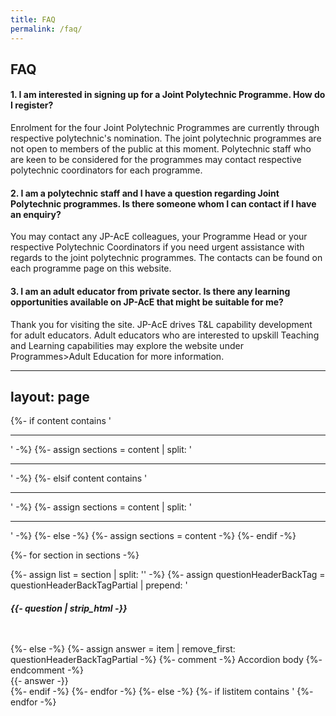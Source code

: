 ```yaml
---
title: FAQ
permalink: /faq/
---
```

## FAQ

#### 1. I am interested in signing up for a Joint Polytechnic Programme. How do I register? 

Enrolment for the four Joint Polytechnic Programmes are currently through respective polytechnic's nomination. The joint polytechnic programmes are not open to members of the public at this moment. Polytechnic staff who are keen to be considered for the programmes may contact respective polytechnic coordinators for each programme. 

#### 2. I am a polytechnic staff and I have a question regarding Joint Polytechnic programmes. Is there someone whom I can contact if I have an enquiry? 

You may contact any JP-AcE colleagues, your Programme Head or your respective Polytechnic Coordinators if you need urgent assistance with regards to the joint polytechnic programmes. The contacts can be found on each programme page on this website.



#### 3. I am an adult educator from private sector. Is there any learning opportunities available on JP-AcE that might be suitable for me?

Thank you for visiting the site. JP-AcE drives T&L capability development for adult educators. Adult educators who are interested to upskill Teaching and Learning capabilities may explore the website under Programmes>Adult Education for more information.

---
layout: page
---

{%- if content contains '<hr />' -%}
	{%- assign sections = content | split: '<hr />' -%}
{%- elsif content contains '<hr/>' -%}
	{%- assign sections = content | split: '<hr/>' -%}
{%- else -%}
	{%- assign sections = content -%}
{%- endif -%}

{%- for section in sections -%}
<div style="margin-bottom: 3rem;">
	{%- assign list = section | split: '<h' -%}
	{%- for listitem in list -%}
		{%- if listitem contains 'id="qn' or item contains "id='qn" -%}
			{%- assign arr = listitem | split: '</h' -%}
			{%- for item in arr -%}	
				{%- if forloop.first == true -%}
					{%- assign questionHeaderLevel = item | slice: 0 -%}
					{%- assign questionHeaderBackTagPartial = questionHeaderLevel | append: '>' -%}
					{%- assign questionHeaderBackTag = questionHeaderBackTagPartial | prepend: '</h' -%}	
					{%- assign question = item | prepend: '<h' | append: questionHeaderBackTag -%}
					{%- comment -%} Accordion header {%- endcomment -%}
					<div class="col is-large bp-accordion-header padding has-icons-right field has-addons is-marginless">
						<div class="col is-expanded is-fullwidth is-paddingless">
							<h5 class="has-text-grey-dark is-marginless">
								<b style="cursor:default;">{{- question | strip_html -}}</b>
							</h5>
						</div>
						<span class="sgds-icon sgds-icon-plus is-size-4 bp-accordion-button"></span>
					</div>	
				{%- else -%}
					{%- assign answer = item | remove_first: questionHeaderBackTagPartial -%}
					{%- comment -%} Accordion body {%- endcomment -%}
					<div id="accordion-body-{% increment counter %}" class="col padding bp-accordion-body">
						<div class="bp-container is-full padding--top--lg padding--bottom" style="width: 100%">	
							{{- answer -}}
						</div>
					</div>	
				{%- endif -%}
			{%- endfor -%}
		{%- else -%}
			{%- if listitem contains '</h' -%}			
				<h{{- listitem -}}
			{%- endif -%}		
		{%- endif -%}
	{%- endfor -%}
</div>	
{%- endfor -%}

<script src="assets/js/accordion.js"></script>
